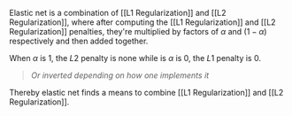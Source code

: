 Elastic net is a combination of [[L1 Regularization]] and [[L2 Regularization]], where after computing the [[L1 Regularization]] and [[L2 Regularization]] penalties, they're multiplied by factors of $\alpha$ and $(1 - \alpha)$ respectively and then added together.

When $\alpha$ is 1, the $L2$ penalty is none while is $\alpha$ is $0$, the $L1$ penalty is $0$.

> *Or inverted depending on how one implements it*

Thereby elastic net finds a means to combine [[L1 Regularization]] and [[L2 Regularization]].